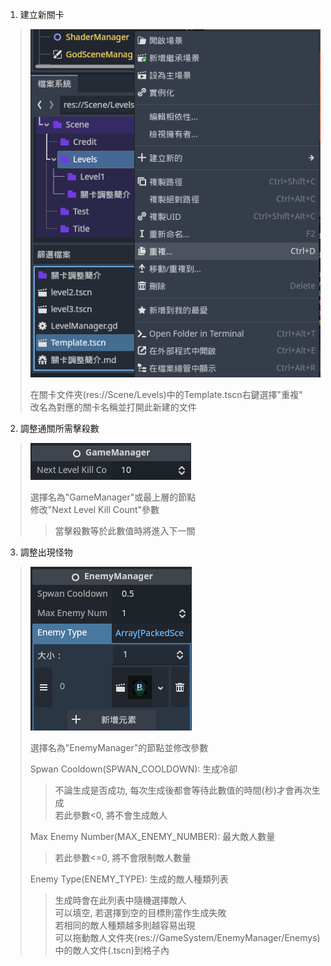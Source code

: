1.	建立新關卡
>	![alt text](關卡調整簡介/image_1.png)
>
>	在關卡文件夾(res://Scene/Levels)中的Template.tscn右鍵選擇"重複" \
>	改名為對應的關卡名稱並打開此新建的文件

2.	調整通關所需擊殺數
>	![alt text](關卡調整簡介/image_2.png)
>	
>	選擇名為"GameManager"或最上層的節點 \
>	修改"Next Level Kill Count"參數
>	>	當擊殺數等於此數值時將進入下一關

3.	調整出現怪物
>	![alt text](關卡調整簡介/image_3.png)
>
>	選擇名為"EnemyManager"的節點並修改參數
>
>	Spwan Cooldown(SPWAN_COOLDOWN):	生成冷卻
>	>	不論生成是否成功, 每次生成後都會等待此數值的時間(秒)才會再次生成 \
>	>	若此參數<0, 將不會生成敵人
>
>	Max Enemy Number(MAX_ENEMY_NUMBER): 最大敵人數量
>	>	若此參數<=0, 將不會限制敵人數量
>
>	Enemy Type(ENEMY_TYPE): 生成的敵人種類列表
>	>	生成時會在此列表中隨機選擇敵人 \
>	>	可以填空, 若選擇到空的目標則當作生成失敗 \
>	>	若相同的敵人種類越多則越容易出現 \
>	>	可以拖動敵人文件夾(res://GameSystem/EnemyManager/Enemys)中的敵人文件(.tscn)到格子內
